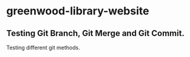 # greenwood-library-website

## Testing Git Branch, Git Merge and Git Commit.

Testing different git methods.